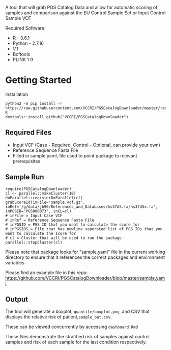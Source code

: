 A tool that will grab PGS Catalog Data and allow for automatic scoring of samples and comparison against the EU Control Sample Set or Input Control Sample VCF

Required Software:
* R - 3.6.1
* Python - 2.7.16
* VT
* Bcftools
* PLINK 1.9

# Getting Started

Installation
```
python2 -m pip install -r https://raw.githubusercontent.com/VCCRI/PGSCatalogDownloader/master/requirements.txt
R
devtools::install_github("VCCRI/PGSCatalogDownloader")
```

## Required Files 

* Input VCF (Case - Required, Control - Optional, can provide your own)
* Reference Sequence Fasta File
* Filled in sample.yaml, file used to point package to relevant prerequisites

## Sample Run
```
require(PGSCatalogDownloader)
cl <- parallel::makeCluster(10)
doParallel::registerDoParallel(cl)
grabScoreId(inFile='sample.vcf.gz', inRef='/g/data/jb96/References_and_Databases/hs37d5.fa/hs37d5x.fa', inPGSID='PGS000073', inCL=cl)
# inFile = Input Case VCF
# inRef = Reference Sequence Fasta File
# inPGSID = PGS ID that you want to calculate the score for
# inPGSIDS = File that has newline seperated list of PGS IDs that you want to calculate the score for
# cl = Cluster that will be used to run the package
parallel::stopCluster(cl)
```

Please note that package looks for "sample.yaml" file in the current working directory to ensure that it references the correct packages and environment variables

Please find an example file in this repo: https://github.com/VCCRI/PGSCatalogDownloader/blob/master/sample.yaml

## Output

The tool will generate a boxplot, `quantile/boxplot.png`, and CSV that displays the relative risk of patient,`sample_out.csv`. 

These can be viewed concurrently by accessing `dashboard.Rmd`

These files demonstrate the stratified risk of samples against control samples and risk of each sample for the last condition respectively.
